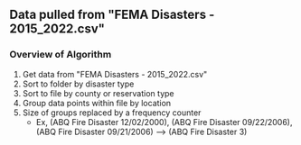 Data pulled from "FEMA Disasters - 2015_2022.csv"
---

### Overview of Algorithm
1. Get data from "FEMA Disasters - 2015_2022.csv"
2. Sort to folder by disaster type
3. Sort to file by county or reservation type
4. Group data points within file by location
5. Size of groups replaced by a frequency counter
    * Ex, (ABQ Fire Disaster 12/02/2000), (ABQ Fire Disaster 09/22/2006), (ABQ Fire Disaster 09/21/2006) --> (ABQ Fire Disaster 3)
